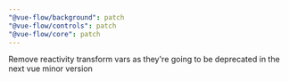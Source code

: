 ```yaml
---
"@vue-flow/background": patch
"@vue-flow/controls": patch
"@vue-flow/core": patch
---
```


Remove reactivity transform vars as they're going to be deprecated in the next vue minor version
